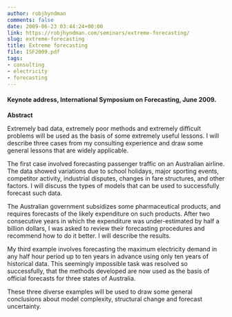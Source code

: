 ```yaml
---
author: robjhyndman
comments: false
date: 2009-06-23 03:44:24+00:00
link: https://robjhyndman.com/seminars/extreme-forecasting/
slug: extreme-forecasting
title: Extreme forecasting
file: ISF2009.pdf
tags:
- consulting
- electricity
- forecasting
---
```


#### Keynote address, International Symposium on Forecasting, June 2009.


**Abstract**

Extremely bad data, extremely poor methods and extremely difficult problems will be used as the basis of some extremely useful lessons. I will describe three cases from my consulting experience and draw some general lessons that are widely applicable.

The first case involved forecasting passenger traffic on an Australian airline. The data showed variations due to school holidays, major sporting events, competitor activity, industrial disputes, changes in fare structures, and other factors. I will discuss the types of models that can be used to successfully forecast such data.

The Australian government subsidizes some pharmaceutical products, and requires forecasts of the likely expenditure on such products. After two consecutive years in which the expenditure was under-estimated by half a billion dollars, I was asked to review their forecasting procedures and recommend how to do it better. I will describe the results.

My third example involves forecasting the maximum electricity demand in any half hour period up to ten years in advance using only ten years of historical data. This seemingly impossible task was resolved so successfully, that the methods developed are now used as the basis of official forecasts for three states of Australia.

These three diverse examples will be used to draw some general conclusions about model complexity, structural change and forecast uncertainty.

